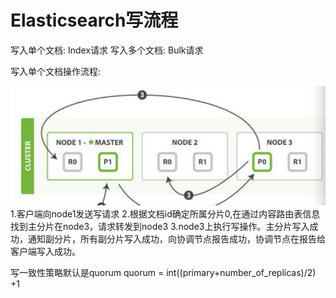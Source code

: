 # Elasticsearch写流程

写入单个文档: Index请求
写入多个文档: Bulk请求

写入单个文档操作流程:

![](./img.png)
1.客户端向node1发送写请求
2.根据文档id确定所属分片0,在通过内容路由表信息找到主分片在node3，请求转发到node3
3.node3上执行写操作。主分片写入成功，通知副分片，所有副分片写入成功，向协调节点报告成功，协调节点在报告给客户端写入成功。


写一致性策略默认是quorum
quorum  = int((primary+number_of_replicas)/2) +1
